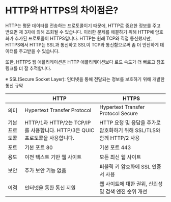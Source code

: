 # HTTP와 HTTPS의 차이점은?


HTTP는 평문 데이터를 전송하는 프로토콜이기 때문에, HTTP로 중요한 정보를 주고 받으면 제 3자에 의해 조회될 수 있습니다. 이러한 문제를 해결하기 위해 HTTP에 암호화가 추가된 프로토콜이 HTTPS입니다. HTTP는 원래 TCP와 직접 통신했지만, HTTPS에서 HTTP는 SSL과 통신하고 SSL이 TCP와 통신함으로써 좀 더 안전하게 데이터를 주고받을 수 있습니다. 

또한, HTTPS 웹 애플리케이션은 HTTP 애플리케이션보다 로드 속도가 더 빠르고 참조 링크를 더 잘 추적합니다. 

※ SSL(Secure Socket Layer): 인터넷을 통해 전달되는 정보를 보호하기 위해 개발한 통신 규약

|  | HTTP | HTTPS |
| --- | --- | --- |
| 의미 | Hypertext Transfer Protocol | Hypertext Transfer Protocol Secure |
| 기본 프로토콜 | HTTP/1과 HTTP/2는 TCP/IP를 사용합니다. HTTP/3은 QUIC 프로토콜을 사용합니다. | HTTP 요청 및 응답을 추가로 암호화하기 위해 SSL/TLS와 함께 HTTP/2 사용 |
| 포트 | 기본 포트 80 | 기본 포트 443 |
| 용도 | 이전 텍스트 기반 웹 사이트 | 모든 최신 웹 사이트 |
| 보안 | 추가 보안 기능 없음 | 퍼블릭 키 암호화에 SSL 인증서 사용 |
| 이점 | 인터넷을 통한 통신 지원 | 웹 사이트에 대한 권위, 신뢰성 및 검색 엔진 순위 개선 |